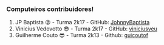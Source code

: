 ### Computeiros contribuidores!

1. JP Baptista 😝 - Turma 2k17 - GitHub: [JohnnyBaptista](https://github.com/JohnnyBaptista/)
2. Vinicius Vedovotto 😎 - Turma 2k17 - GitHub: [viniciusveu](https://github.com/viniciusveu)
3. Guilherme Couto 😎 - Turma 2k13 - Github: [guicoutof](https://github.com/guicoutof)

